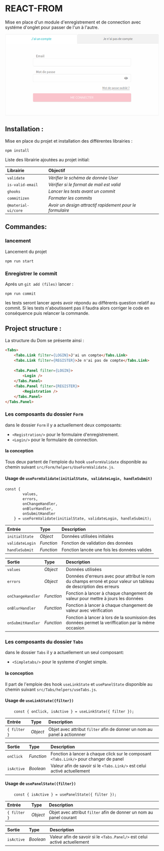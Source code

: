 # REACT-FROM

Mise en place d'un module d'enregistrement et de connection avec systéme d'onglet pour passer de l'un à l'autre.

![Tab TabComponent](public/img/tab.png?raw=true "TabComponent")

## Installation :

Mise en place du projet et installation des différentes librairies :

```
npm install
```

Liste des librairie ajoutées au projet initial:

| Librairie           | Objectif                                                  |
| :------------------ | :-------------------------------------------------------- |
| `validate`          | _Vérifier le schéma de donnée User_                       |
| `is-valid-email`    | _Vérifier si le format de mail est valid_                 |
| `ghooks`            | _Lancer les tests avant un commit_                        |
| `commitizen`        | _Formater les commits_                                    |
| `@material-ui/core` | _Avoir un design attractif rapidement pour le formulaire_ |

## Commandes:

### lancement

Lancement du projet

```
npm run start
```

### Enregistrer le commit

Aprés un `git add (files)` lancer :

```
npm run commit
```

les tests seront lancer aprés avoir répondu au différents question relatif au commit. Si les tests n'aboutissent pas il faudra alors corriger le code en conséquence puis relancer la commande.

## Project structure :

La structure du Dom se présente ainsi :

```html
<Tabs>
    <Tabs.Link filter={LOGIN}>J'ai un compte</Tabs.Link>
    <Tabs.Link filter={REGISTER}>Je n'ai pas de compte</Tabs.Link>

    <Tabs.Panel filter={LOGIN}>
        <Login />
    </Tabs.Panel>
    <Tabs.Panel filter={REGISTER}>
        <Registration />
    </Tabs.Panel>
</Tabs.Panel>
```

### Les composants du dossier `Form`

dans le dossier `Form` il y a actuellement deux composants:

-   `<Registration/>` pour le formulaire d'enregistrement.
-   `<Login/>` pour le formulaire de connection.

#### la conception

Tous deux partent de l'emploie du hook `useFormValidate` disponible au chemin suivant `src/Form/helpers/UseFormValidate.js`.

#### Usage de `useFormValidate(initialState, validateLogin, handleSubmit)`

```JS
const {
        values,
        errors,
        onChangeHandler,
        onBlurHandler,
        onSubmitHandler
    } = useFormValidate(initialState, validateLogin, handleSubmit);
```

| Entrée          | Type       | Description                                  |
| :-------------- | :--------- | :------------------------------------------- |
| `initialState`  | _Object_   | Données utilisées initiales                  |
| `validateLogin` | _Function_ | Fonction de validation des données           |
| `handleSubmit`  | _Function_ | Fonction lancée une fois les données valides |

| Sortie            | Type       | Description                                                                                                       |
| :---------------- | :--------- | :---------------------------------------------------------------------------------------------------------------- |
| `values`          | _Object_   | Données utilisées                                                                                                 |
| `errors`          | _Object_   | Données d'erreurs avec pour attribut le nom du champs erroné et pour valeur un tableau de description des erreurs |
| `onChangeHandler` | _Function_ | Fonction à lancer à chaque changement de valeur pour mettre à jours les données                                   |
| `onBlurHandler`   | _Function_ | Fonction à lancer à chaque changement de valeur avec vérification                                                 |
| `onSubmitHandler` | _Function_ | Fonction à lancer à lors de la soumission des données permet la veriffication par la même occasion                |

### Les composants du dossier `Tabs`

dans le dossier `Tabs` il y a actuellement un seul composant:

-   `<Simpletabs/>` pour le systeme d'onglet simple.

#### la conception

Il part de l'emploie des hook `useLinkState` et `usePanelState` disponible au chemin suivant `src/Tabs/helpers/useTabs.js`.

#### Usage de `useLinkState({filter})`

```JS
    const { onClick, isActive } = useLinkState({ filter });
```

| Entrée       | Type     | Description                                                              |
| :----------- | :------- | :----------------------------------------------------------------------- |
| `{ filter }` | _Object_ | Objet avec attribut `filter` afin de donner un nom au panel à actionnner |

| Sortie     | Type       | Description                                                                            |
| :--------- | :--------- | :------------------------------------------------------------------------------------- |
| `onClick`  | _Function_ | Fonction à lancer à chaque click sur le composant `<Tabs.Link/>` pour changer de panel |
| `isActive` | _Boolean_  | Valeur afin de savoir si le `<Tabs.Link/>` est celui activé actuellement               |

#### Usage de `usePanelState({filter})`

```JS
    const { isActive } = usePanelState({ filter });
```

| Entrée       | Type     | Description                                                         |
| :----------- | :------- | :------------------------------------------------------------------ |
| `{ filter }` | _Object_ | Objet avec attribut `filter` afin de donner un nom au panel courant |

| Sortie     | Type      | Description                                                               |
| :--------- | :-------- | :------------------------------------------------------------------------ |
| `isActive` | _Boolean_ | Valeur afin de savoir si le `<Tabs.Panel/>` est celui activé actuellement |
